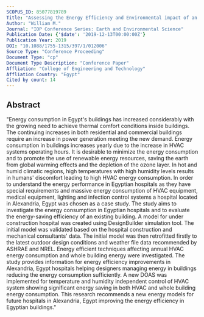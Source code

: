 ```yaml
---
SCOPUS_ID: 85077819789
Title: "Assessing the Energy Efficiency and Environmental impact of an Egyptian Hospital Building"
Author: "William M."
Journal: "IOP Conference Series: Earth and Environmental Science"
Publication Date: {'$date': '2019-12-13T00:00:00Z'}
Publication Year: 2019
DOI: "10.1088/1755-1315/397/1/012006"
Source Type: "Conference Proceeding"
Document Type: "cp"
Document Type Description: "Conference Paper"
Affliation: "College of Engineering and Technology"
Affliation Country: "Egypt"
Cited by count: 14
---
```


## Abstract
"Energy consumption in Egypt's buildings has increased considerably with the growing need to achieve thermal comfort conditions inside buildings. The continuing increases in both residential and commercial buildings require an increase in power generation meeting the new demand. Energy consumption in buildings increases yearly due to the increase in HVAC systems operating hours. It is desirable to minimize the energy consumption and to promote the use of renewable energy resources, saving the earth from global warming effects and the depletion of the ozone layer. In hot and humid climatic regions, high temperatures with high humidity levels results in humans' discomfort leading to high HVAC energy consumption. In order to understand the energy performance in Egyptian hospitals as they have special requirements and massive energy consumption of HVAC equipment, medical equipment, lighting and infection control systems a hospital located in Alexandria, Egypt was chosen as a case study. The study aims to investigate the energy consumption in Egyptian hospitals and to evaluate the energy-saving efficiency of an existing building. A model for under construction hospital was created using DesignBuilder simulation tool. The initial model was validated based on the hospital construction and mechanical consultants' data. The initial model was then retrofitted firstly to the latest outdoor design conditions and weather file data recommended by ASHRAE and NREL. Energy efficient techniques affecting annual HVAC energy consumption and whole building energy were investigated. The study provides information for energy efficiency improvements in Alexandria, Egypt hospitals helping designers managing energy in buildings reducing the energy consumption sufficiently. A new DOAS was implemented for temperature and humidity independent control of HVAC system showing significant energy saving in both HVAC and whole building energy consumption. This research recommends a new energy models for future hospitals in Alexandria, Egypt improving the energy efficiency in Egyptian buildings."
